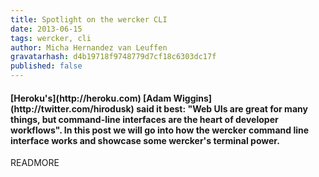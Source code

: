 ```yaml
---
title: Spotlight on the wercker CLI
date: 2013-06-15
tags: wercker, cli
author: Micha Hernandez van Leuffen
gravatarhash: d4b19718f9748779d7cf18c6303dc17f
published: false
---
```


<h4 class="subheader">
[Heroku's](http://heroku.com) [Adam
Wiggins](http://twitter.com/hirodusk) said it best: "Web UIs are great for many things,
but command-line interfaces are the heart of developer workflows". In
this post we will go into how the wercker command line interface works
and showcase some wercker's terminal power.
</h4>

READMORE
